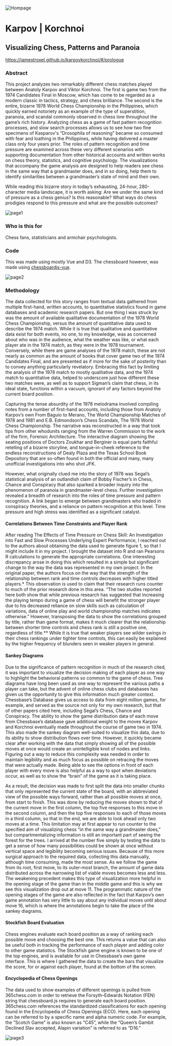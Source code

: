 ![Hompage](/preview.png)

# Karpov | Korchnoi
## Visualizing Chess, Patterns and Paranoia

https://jamestroxel.github.io/karpovkorchnoi/#/prologue

### Abstract
This project analyzes two remarkably different chess matches played between Anatoly Karpov and Viktor Korchnoi. The first is game two from the 1974 Candidates Final in Moscow, which has come to be regarded as a modern classic in tactics, strategy, and chess brilliance. The second is the entire, bizarre 1978 World Chess Championship in the Philippines, which quickly earned notoriety as an example of the type of superstition, paranoia, and scandal commonly observed in chess lore throughout the game’s rich history. Analyzing chess as a game of fast pattern recognition processes, and slow search processes allows us to see how two fine specimens of Kasparov's “Drosophila of reasoning” became so consumed with fear and loathing in the Philippines, while having delivered a master class only four years prior. The roles of pattern recognition and time pressure are examined across these very different scenarios with supporting documentation from other historical accounts and written works on chess theory, statistics, and cognitive psychology. The visualizations that accompany the game analysis are designed to help readers see chess in the same way that a grandmaster does, and in so doing, help them to identify similarities between a grandmaster’s state of mind and their own. 

While reading this bizarre story in today’s exhausting, 24-hour, 280-character media landscape, it is worth asking: Are we under the same kind of pressure as a chess genius? Is this reasonable? What ways do chess prodigies respond to this pressure and what are the possible outcomes?

![page1](/1.png)
### Who is this for
Chess fans, statisticians and armchair psychologists.

### Code
This was made using mostly Vue and D3. The chessboard however, was made using [chessboardjs-vue](https://github.com/technoo0/chessboardjs-vue#readme). 

![page2](/2.png)
### Methodology
The data collected for this story ranges from textual data gathered from multiple first-hand, written accounts, to quantitative statistics found in game databases and academic research papers. But one thing I was struck by was the amount of available qualitative documentation of the 1978 World Chess Championship, versus the amount of quantitative data used to describe the 1974 match. While it is true that qualitative and quantitative data exist for both events, no one, to my knowledge, was as concerned about who was in the audience, what the weather was like, or  what each player ate in the 1974 match, as they were in the 1978 tournament. Conversely, while there are game analyses of the 1978 match, these are not nearly as common as the amount of books that cover game two of the 1974 Candidates Final, and are presented as if more for the sake of posterity  than to convey anything particularly revelatory. Embracing this fact by limiting the analysis of the 1978 match to mostly qualitative data, and the 1974 match to quantitative data, helped to underscore just how different these two matches were, as well as to support Sigman’s claim that chess, in its ideal state, functions within a vacuum, ignorant of any factors beyond the current board position.  

Capturing the tense absurdity of the 1978 melodrama involved compiling notes from a number of first-hand accounts, including those from Anatoly Karpov’s own From Baguio to Merano, The World Championship Matches of 1978 and 1981 and E.B. Edmondson’s Chess Scandals, The 1978 World Chess Championship. The narrative was reconstructed in a way that took tips from other whodunits ranging from the Warren Commission to the work of the firm, Forensic Architecture. The interactive diagram showing the seating positions of Doctors Zoukhar and Berginer is equal parts faithful retelling of a bizarre storyline, and tongue-in-cheek reference to the endless reconstructions of Dealy Plaza and the Texas School Book Depository that are so-often found in both the official and many, many unofficial investigations into who shot JFK. 

However, what originally clued me into the story of 1978 was Segal’s statistical analysis of an outlandish claim of Bobby Fischer’s in Chess, Chance and Conspiracy that also sparked a broader inquiry into the phenomenon of paranoia in grandmaster-level chess. Further investigation revealed a breadth of research into the roles of time pressure and pattern recognition. A link began to emerge between grandmasters who traded in conspiracy theories, and a reliance on pattern recognition at this level. Time pressure and high stress was identified as a significant catalyst.

#### Correlations Between Time Constraints and Player Rank
After reading The Effects of  Time Pressure on Chess Skill: An Investigation into Fast and Slow Processes Underlying Expert Performance, I reached out to the authors about obtaining the data used to generate figure 1, so that I might include it in my project. I brought the dataset into R and ran Pearsons R calculations to generate the appropriate correlations. One interesting discrepancy arose in doing this which resulted in a simple but significant change to the way the data was represented in my own project. In the original paper, the authors focus on the way that the strength of the relationship between rank and time controls decreases with higher titled players.*  This observation is used to claim that their research runs counter to much of the prior research done in this area. “The two studies reported here both show that while previous research has suggested that increasing the playing tempo during a game of chess will benefit the stronger player due to his decreased reliance on slow skills such as calculation of variations, data of online play and world championship matches indicates otherwise.” However, transposing the data to show the correlations grouped by title, rather than game format, makes it much clearer that the relationship between shorter time controls and chess rank is still a positive one, regardless of title.** While it is true that weaker players see wilder swings in their chess rankings under tighter time controls, this can easily be explained by the higher frequency of blunders seen in weaker players in general.   

#### Sankey Diagrams
Due to the significance of pattern recognition in much of the research cited, it was important to visualize the decision making of each player as one way to highlight the behavioral patterns so common to the game of chess. Tree diagrams have long been used as one way to represent the various paths a player can take, but the advent of online chess clubs and databases has given us the opportunity to give this information much greater context. Chessbase’s Database gives us access to data from eight million games, for example, and served as the source not only for my own research, but that of other papers cited here, including Segal’s Chess, Chance and Conspiracy. The ability to show the game distribution data of each move from Chessbase’s database gave additional weight to the moves Karpov and Korchnoi eventually made throughout the course of game two in 1974. This also made the sankey diagram well-suited to visualize this data, due to its ability to show distribution flows over time. However, it quickly became clear after working with the data that simply showing all of the possible moves at once would create an unintelligible knot of nodes and links. Figuring out a way to reduce this complexity was needed in order to maintain legibility and as much focus as possible on retracing the moves that were actually made. Being able to see the options in front of each player with every move is also helpful as a way to spot when deviations occur, as well as to show the “brain” of the game as it is taking place. 

As a result, the decision was made to first split the data into smaller chunks that only represented the current state of the board, with an abbreviated view of the possible ways forward, rather than all possible moves at once, from start to finish.  This was done by reducing the moves shown to that of the current move in the first column, the top five responses to this move in the second column, and then the top five responses to each of those moves in a third column, so that in the end, we are able to look ahead only two moves at a time. This limitation may at first appear to run counter to the specified aim of visualizing chess “in the same way a grandmaster does,” but compartmentalizing information is still an important part of seeing the forest for the trees. I arrived at the number five simply by testing the data to get a sense of how many possibilities could be shown at once without vertical space and legibility becoming serious issues. Because of this more surgical approach to the required data, collecting this data manually, although time consuming, made the most sense.
As we follow the game from its root, first move, to its outer-most branch, the amount of game data distributed across the narrowing list of viable moves becomes less and less. The weakening precedent makes this type of visualization more helpful in the opening stage of the game than in the middle game and this is why we see this visualization drop out at move 11. The programmatic nature of the opening stages of the game are also reflected in the fact that Karpov’s own game annotation has very little to say about any individual moves until about move 16, which is where the annotations begin to take the place of the sankey diagrams.

#### Stockfish Board Evaluation
Chess engines evaluate each board position as a way of ranking each possible move and choosing the best one. This returns a value that can also be useful both in tracking the performance of each player and adding color to other game statistics. The Stockfish game engine is known to be one of the top engines, and is available for use in Chessbase’s own game interface. This is where I gathered the data to create the bars that visualize the score, for or against each player, found at the bottom of the screen. 

#### Encyclopedia of Chess Openings
The data used to show examples of different openings is pulled from 365chess.com in order to retrieve the Forsyth–Edwards Notation (FEN) string that chessboard.js requires to generate each board position. 365chess.com references the standardized classifications for each opening found in the Encyclopedia of Chess Openings (ECO). Here, each opening can be referred to by a specific name and alpha numeric code. For example, the “Scotch Game” is  also known as “C45”, while the “Queen’s Gambit Declined Slav accepted, Alapin variation” is referred to as “D16.”

![page3](/3.png)
